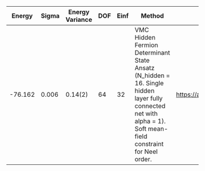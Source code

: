 | Energy  | Sigma | Energy Variance | DOF | Einf | Method                                                       | Data Repository                  |
|---------|-------|-----------------|-----|------|--------------------------------------------------------------|----------------------------------|
| -76.162 | 0.006 | 0.14(2)         | 64  | 32   | VMC Hidden Fermion Determinant State Ansatz (N_hidden = 16. Single hidden layer fully connected net with alpha = 1). Soft mean-field constraint for Neel order. | https://arxiv.org/abs/2111.10420 |
